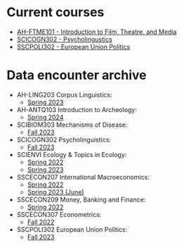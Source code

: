 # Current courses

- [AH-FTME101 - Introduction to Film, Theatre, and Media](AH-FTME101)
- [SCICOGN302 - Psycholingustics](SCICOGN302)
- [SSCPOLI302 - European Union Politics](SSCPOLI302)

# Data encounter archive

- AH-LING203 Corpus Linguistics:
  - [Spring 2023](archive/AH-LING203_2023h1)
- AH-ANTQ103 Introduction to Archeology:
  - [Spring 2024](archive/AH-ANTQ103_2024h1)
- SCIBIOM303 Mechanisms of Disease:
  - [Fall 2023](archive/SCIBIOM303_2024h1)
- SCICOGN302 Psycholinguistics:
  - [Fall 2023](archive/SCICOGN302_2023h2)
- SCIENVI Ecology & Topics in Ecology:
  - [Spring 2022](archive/SCIENVI201_2022h1)
  - [Spring 2023](archive/SCIENVI_2023h1)
- SSCECON207 International Macroeconomics:
  - [Spring 2022](archive/SSCECON207_2022h1)
  - [Spring 2023 (June)](archive/SSCECON207_2023h1)
- SSCECON209 Money, Banking and Finance:
  - [Spring 2022](archive/SSCECON209_2022h1)
- SSCECON307 Econometrics:
  - [Fall 2022](archive/SSCECON307_2022h2)
- SSCPOLI302 European Union Politics:
  - [Fall 2023](archive/SSCPOLI302_2023h2)
